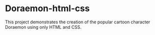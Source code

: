 # Doraemon-html-css
This project demonstrates the creation of the popular cartoon character Doraemon using only HTML and CSS.
